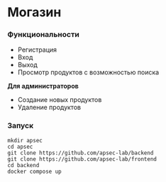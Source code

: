 # Могазин

### Функциональности
- Регистрация
- Вход
- Выход
- Просмотр продуктов с возможностью поиска

**Для администраторов**

- Создание новых продуктов
- Удаление продуктов

### Запуск
```
mkdir apsec
cd apsec
git clone https://github.com/apsec-lab/backend
git clone https://github.com/apsec-lab/frontend
cd backend
docker compose up
```
